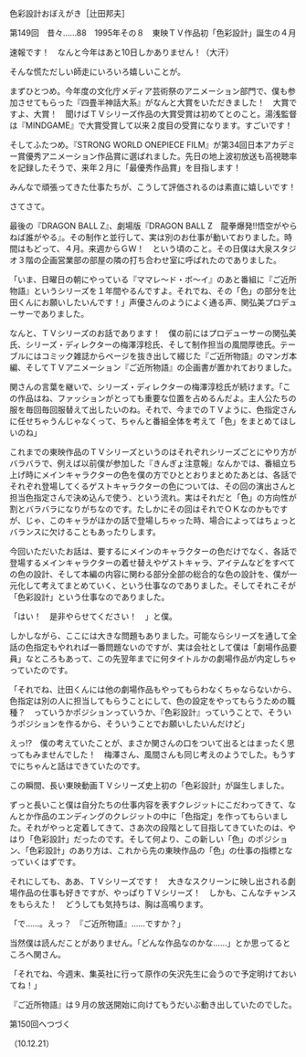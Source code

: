 <!-- source: http://web.archive.org/web/20250215190716/http://www.style.fm/as/05_column/tsujita/tsujita149.shtml -->

色彩設計おぼえがき［辻田邦夫］

第149回　昔々……88　1995年その８　東映ＴＶ作品初「色彩設計」誕生の４月

速報です！　なんと今年はあと10日しかありません！（大汗）

そんな慌ただしい師走にいろいろ嬉しいことが。

まずひとつめ。今年度の文化庁メディア芸術祭のアニメーション部門で、僕も参加させてもらった『四畳半神話大系』がなんと大賞をいただきました！　大賞ですよ、大賞！　聞けばＴＶシリーズ作品の大賞受賞は初めてとのこと。湯浅監督は『MINDGAME』で大賞受賞して以来２度目の受賞になります。すごいです！

そしてふたつめ。『STRONG WORLD ONEPIECE FILM』が第34回日本アカデミー賞優秀アニメーション作品賞に選ばれました。先日の地上波初放送も高視聴率を記録したそうで、来年２月に「最優秀作品賞」を目指します！

みんなで頑張ってきた仕事たちが、こうして評価されるのは素直に嬉しいです！

さてさて。

最後の『DRAGON BALL Z』、劇場版『DRAGON BALL Z　龍拳爆発!!悟空がやらねば誰がやる』。その制作と並行して、実は別のお仕事が動いておりました。時間はもどって、４月。来週からＧＷ！　という頃のこと。その日僕は大泉スタジオ３階の企画営業部の部屋の隣の打ち合わせ室に呼ばれたのでありました。

「いま、日曜日の朝にやっている『ママレ〜ド・ボ〜イ』のあと番組に『ご近所物語』というシリーズを１年間やるんですよ。それでね、その「色」の部分を辻田くんにお願いしたいんです！」声優さんのようによく通る声、関弘美プロデューサーでありました。

なんと、ＴＶシリーズのお話であります！　僕の前にはプロデューサーの関弘美氏、シリーズ・ディレクターの梅澤淳稔氏、そして制作担当の風間厚徳氏。テーブルにはコミック雑誌からページを抜き出して綴じた『ご近所物語』のマンガ本編、そしてＴＶアニメーション『ご近所物語』の企画書が置かれておりました。

関さんの言葉を継いで、シリーズ・ディレクターの梅澤淳稔氏が続けます。「この作品はね、ファッションがとっても重要な位置を占めるんだよ。主人公たちの服を毎回毎回服替えて出したいのね。それで、今までのＴＶように、色指定さんに任せちゃうんじゃなくって、ちゃんと番組全体を考えて「色」をまとめてほしいのね」

これまでの東映作品のＴＶシリーズというのはそれぞれシリーズごとにやり方がバラバラで、例えば以前僕が参加した『きんぎょ注意報』なんかでは、番組立ち上げ時にメインキャラクターの色を僕の方でひととおりまとめたあとは、各話でそれぞれ登場してくるゲストキャラクターの色については、その回の演出さんと担当色指定さんで決め込んで使う、という流れ。実はそれだと「色」の方向性が割とバラバラになりがちなのです。たしかにその回はそれでＯＫなのかもですが、じゃ、このキャラがほかの話で登場しちゃった時、場合によってはちょっとバランスに欠けることもあったりします。

今回いただいたお話は、要するにメインのキャラクターの色だけでなく、各話で登場するメインキャラクターの着せ替えやゲストキャラ、アイテムなどをすべての色の設計、そして本編の内容に関わる部分全部の総合的な色の設計を、僕が一元化して考えてまとめていく、という仕事なのでありました。そしてそれこそが「色彩設計」という仕事なのでありました。

「はい！　是非やらせてください！　」と僕。

しかしながら、ここには大きな問題もありました。可能ならシリーズを通して全話の色指定もやれれば一番問題ないのですが、実は会社として僕は「劇場作品要員」なところもあって、この先翌年までに何タイトルかの劇場作品が内定しちゃっていたのです。

「それでね、辻田くんには他の劇場作品もやってもらわなくちゃならないから、色指定は別の人に担当してもらうことにして、色の設定をやってもらうための職種？　っていうかポジションっていうか、『色彩設計』っていうことで、そういうポジションを作るから、そういうことでお願いしたいんだけど」

えっ!?　僕の考えていたことが、まさか関さんの口をついて出るとはまったく思ってもみませんでした！　梅澤さん、風間さんも同じ考えのようでした。もうすでにちゃんと話はできていたのです。

この瞬間、長い東映動画ＴＶシリーズ史上初の「色彩設計」が誕生しました。

ずっと長いこと僕は自分たちの仕事内容を表すクレジットにこだわってきて、なんとか作品のエンディングのクレジットの中に「色指定」を作ってもらいました。それがやっと定着してきて、さあ次の段階として目指してきていたのは、やはり「色彩設計」だったのです。そして何より、この新しい「色」のポジション、「色彩設計」のあり方は、これから先の東映作品の「色」の仕事の指標となっていくはずです。

それにしても、ああ、ＴＶシリーズです！　大きなスクリーンに映し出される劇場作品の仕事も好きですが、やっぱりＴＶシリーズ！　しかも、こんなチャンスをもらえた！　どうしても気持ちは、胸は高鳴ります。

「で……。えっ？　『ご近所物語』……ですか？」

当然僕は読んだことがありません。「どんな作品なのかな……」とか思ってるところへ関さん。

「それでね、今週末、集英社に行って原作の矢沢先生に会うので予定明けておいてね！」

『ご近所物語』は９月の放送開始に向けてもうだいぶ動き出していたのでした。

第150回へつづく

（10.12.21）
